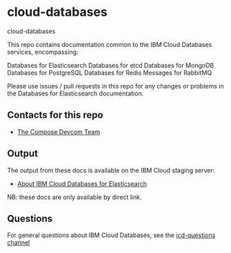 # cloud-databases
cloud-databases

This repo contains documentation common to the IBM Cloud Databases services, encompassing:

Databases for Elasticsearch
Databases for etcd
Databases for MongoDB
Databases for PostgreSQL
Databases for Redis
Messages for RabbitMQ

Please use issues / pull requests in this repo for any changes or problems in the Databases for Elasticsearch documentation.

## Contacts for this repo

- [The Compose Devcom Team](https://github.ibm.com/orgs/Bluemix-Docs/teams/compose-devcom)

## Output

The output from these docs is available on the IBM Cloud staging server: 

- [About IBM Cloud Databases for Elasticsearch](https://test.cloud.ibm.com/docs/services/cloud-databases?topic=cloud-databases-about#about)

NB: these docs are only available by direct link.

## Questions

For general questions about IBM Cloud Databases, see the [icd-questions channel](https://ibm-cloudplatform.slack.com/messages/C534XRCF3/)


